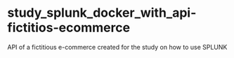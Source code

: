 # study_splunk_docker_with_api-fictitios-ecommerce
API of a fictitious e-commerce created for the study on how to use SPLUNK

